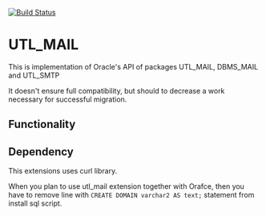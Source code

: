 [![Build Status](https://travis-ci.org/okbob/dbms_sql.svg?branch=master)](https://travis-ci.org/okbob/utl_mail)

# UTL_MAIL

This is implementation of Oracle's API of packages UTL_MAIL, DBMS_MAIL and UTL_SMTP

It doesn't ensure full compatibility, but should to decrease a work necessary for
successful migration.

## Functionality


## Dependency

This extensions uses curl library.

When you plan to use utl_mail extension together with Orafce, then you have to remove line
with `CREATE DOMAIN varchar2 AS text;` statement from install sql script.
